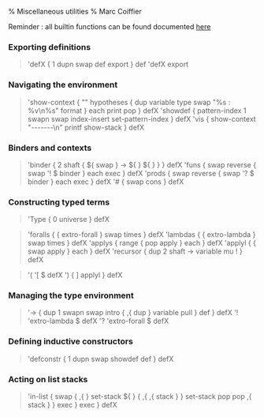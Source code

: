 % Miscellaneous utilities
% Marc Coiffier

Reminder : all builtin functions can be found documented [here](lexicon.html)

### Exporting definitions

> 'defX { 1 dupn swap def export } def 'defX export

### Navigating the environment

> 'show-context { "" hypotheses { dup variable type swap "%s : %v\n%s" format } each print pop } defX
> 'showdef { pattern-index 1 swapn swap index-insert set-pattern-index } defX
> 'vis { show-context "-------\n" printf show-stack } defX

### Binders and contexts

> 'binder { 2 shaft { ${ swap } -> ${ } ${ } } } defX
> 'funs { swap reverse { swap '! $ binder } each exec } defX
> 'prods { swap reverse { swap '? $ binder } each exec } defX
> '# { swap cons } defX

### Constructing typed terms

> 'Type { 0 universe } defX

> 'foralls { { extro-forall } swap times } defX
> 'lambdas { { extro-lambda } swap times } defX
> 'applys { range { pop apply } each } defX
> 'applyl { { swap apply } each } defX
> 'recursor { dup 2 shaft -> variable mu ! } defX

> '( '[ $ defX
> ') { ] applyl } defX

### Managing the type environment

> '-> { dup 1 swapn swap intro { ,{ dup } variable pull } def } defX
> '! 'extro-lambda $ defX
> '? 'extro-forall $ defX

### Defining inductive constructors

> 'defconstr { 1 dupn swap showdef def } defX

### Acting on list stacks

> 'in-list {
>   swap {
>     ,{ } set-stack ${ }
>     { ,{ ,{ stack } } set-stack pop pop ,{ stack } } exec
>   } exec
> } defX
